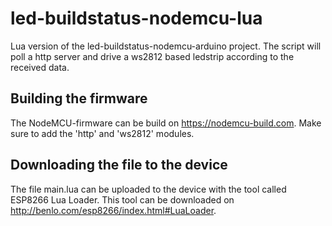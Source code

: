 # led-buildstatus-nodemcu-lua
Lua version of the led-buildstatus-nodemcu-arduino project.
The script will poll a http server and drive a ws2812 based ledstrip
according to the received data.

## Building the firmware
The NodeMCU-firmware can be build on https://nodemcu-build.com. Make
sure to add the 'http' and 'ws2812' modules.

## Downloading the file to the device
The file main.lua can be uploaded to the device with the tool called ESP8266 Lua Loader.
This tool can be downloaded on http://benlo.com/esp8266/index.html#LuaLoader.
